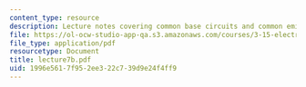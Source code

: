 ```yaml
---
content_type: resource
description: Lecture notes covering common base circuits and common emitter circuits.
file: https://ol-ocw-studio-app-qa.s3.amazonaws.com/courses/3-15-electrical-optical-magnetic-materials-and-devices-fall-2006/1996e5617f952ee322c739d9e24f4ff9_lecture7b.pdf
file_type: application/pdf
resourcetype: Document
title: lecture7b.pdf
uid: 1996e561-7f95-2ee3-22c7-39d9e24f4ff9
---
```

